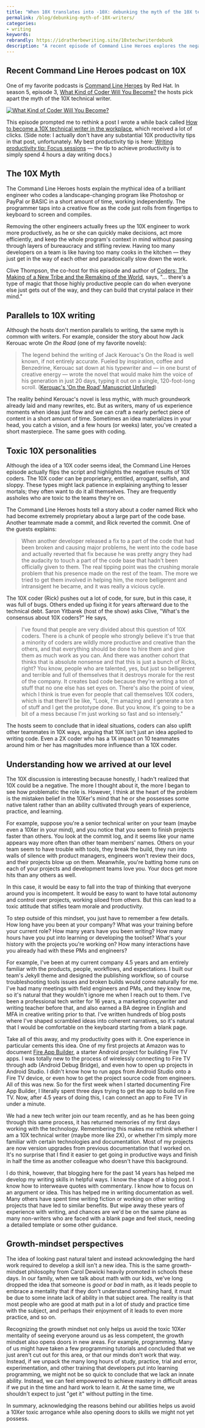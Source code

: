 ```yaml
---
title: "When 10X translates into -10X: debunking the myth of the 10X technical coder/writer"
permalink: /blog/debunking-myth-of-10X-writers/
categories:
- writing
keywords:
rebrandly: https://idratherbewriting.site/10xtechwriterdebunk
description: "A recent episode of Command Line Heroes explores the negatives of toxic 10X coders. I think a change in mindset to acknowledge how each of us climbed to our levels can help avoid some of the toxicity inherent in 10X."
---
```


## Recent Command Line Heroes podcast on 10X

One of my favorite podcasts is [Command Line Heroes](https://www.redhat.com/en/command-line-heroes/) by Red Hat. In season 5, episode 3, [What Kind of Coder Will You Become?](https://www.redhat.com/en/command-line-heroes/season-5/what-kind-of-coder-will-you-become) the hosts pick apart the myth of the 10X technical writer.

<a href="https://www.redhat.com/en/command-line-heroes/season-5/what-kind-of-coder-will-you-become"><img src="https://s3.us-west-1.wasabisys.com/idbwmedia.com/images/commandlineheroes.png" alt="What Kind of Coder Will You Become?" /></a>

This episode prompted me to rethink a post I wrote a while back called [How to become a 10X technical writer in the workplace](https://idratherbewriting.com/2019/02/07/how-to-become-a-10x-technical-writer-in-the-workplace/), which received a lot of clicks. (Side note: I actually don't have any substantial 10X productivity tips in that post, unfortunately. My best productivity tip is here: [Writing productivity tip: Focus sessions](https://idratherbewriting.com/blog/writing-productivity-through-focus-sessions/) &mdash; the tip to achieve productivity is to simply spend 4 hours a day writing docs.)

## The 10X Myth

The Command Line Heroes hosts explain the mythical idea of a brilliant engineer who codes a landscape-changing program like Photoshop or PayPal or BASIC in a short amount of time, working independently. The programmer taps into a creative flow as the code just rolls from fingertips to keyboard to screen and compiles.

Removing the other engineers actually frees up the 10X engineer to work more productively, as he or she can quickly make decisions, act more efficiently, and keep the whole program's context in mind without passing through layers of bureaucracy and stifling review. Having too many developers on a team is like having too many cooks in the kitchen &mdash; they just get in the way of each other and paradoxically slow down the work.

Clive Thompson, the co-host for this episode and author of [Coders: The Making of a New Tribe and the Remaking of the World](https://www.amazon.com/gp/product/B07DBRNN1Z/), says, "... there's a type of magic that those highly productive people can do when everyone else just gets out of the way, and they can build that crystal palace in their mind."

## Parallels to 10X writing

Although the hosts don't mention parallels to writing, the same myth is common with writers. For example, consider the story about how Jack Kerouac wrote *On the Road* (one of my favorite novels):

> The legend behind the writing of Jack Kerouac's On the Road is well known, if not entirely accurate. Fueled by inspiration, coffee and Benzedrine, Kerouac sat down at his typewriter and &mdash; in one burst of creative energy &mdash; wrote the novel that would make him the voice of his generation in just 20 days, typing it out on a single, 120-foot-long scroll. ([Kerouac's 'On the Road' Manuscript Unfurled](https://www.npr.org/templates/story/story.php?storyId=11709924.))

The reality behind Kerouac's novel is less mythic, with much groundwork already laid and many rewrites, etc. But as writers, many of us experience moments when ideas just flow and we can craft a nearly perfect piece of content in a short amount of time. Sometimes an idea materializes in your head, you catch a vision, and a few hours (or weeks) later, you've created a short masterpiece. The same goes with coding.

## Toxic 10X personalities

Although the idea of a 10X coder seems ideal, the Command Line Heroes episode actually flips the script and highlights the negative results of 10X coders. The 10X coder can be proprietary, entitled, arrogant, selfish, and sloppy. These types might lack patience in explaining anything to lesser mortals; they often want to do it all themselves. They are frequently assholes who are toxic to the teams they're on.

The Command Line Heroes hosts tell a story about a coder named Rick who had become extremely proprietary about a large part of the code base. Another teammate made a commit, and Rick reverted the commit. One of the guests explains:

> When another developer released a fix to a part of the code that had been broken and causing major problems, he went into the code base and actually reverted that fix because he was pretty angry they had the audacity to touch a part of the code base that hadn't been officially given to them. The real tipping point was the crushing morale problem that his presence made on the rest of the team. The more we tried to get them involved in helping him, the more belligerent and intransigent he became, and it was really a vicious cycle.

The 10X coder (Rick) pushes out a lot of code, for sure, but in this case, it was full of bugs. Others ended up fixing it for years afterward due to the technical debt. Saron Yitbarek (host of the show) asks Clive, "What's the consensus about 10X coders?" He says,

> I've found that people are very divided about this question of 10X coders. There is a chunk of people who strongly believe it's true that a minority of coders are wildly more productive and creative than the others, and that everything should be done to hire them and give them as much work as you can. And there was another cohort that thinks that is absolute nonsense and that this is just a bunch of Ricks, right? You know, people who are talented, yes, but just so belligerent and terrible and full of themselves that it destroys morale for the rest of the company. It creates bad code because they're writing a ton of stuff that no one else has set eyes on. There's also the point of view, which I think is true even for people that call themselves 10X coders, which is that there'll be like, "Look, I'm amazing and I generate a ton of stuff and I get the prototype done. But you know, it's going to be a bit of a mess because I'm just working so fast and so intensely."

The hosts seem to conclude that in ideal situations, coders can also uplift other teammates in 10X ways, arguing that 10X isn't just an idea applied to writing code. Even a 2X coder who has a 1X impact on 10 teammates around him or her has magnitudes more influence than a 10X coder.

## Understanding how we arrived at our level

The 10X discussion is interesting because honestly, I hadn't realized that 10X could be a negative. The more I thought about it, the more I began to see how problematic the role is. However, I think at the heart of the problem is the mistaken belief in the 10Xer's mind that he or she possesses some native talent rather than an ability cultivated through years of experience, practice, and learning.

For example, suppose you're a senior technical writer on your team (maybe even a 10Xer in your mind), and you notice that you seem to finish projects faster than others. You look at the commit log, and it seems like your name appears way more often than other team members' names. Others on your team seem to have trouble with tools, they break the build, they run into walls of silence with product managers, engineers won't review their docs, and their projects blow up on them. Meanwhile, you're batting home runs on each of your projects and development teams love you. Your docs get more hits than any others as well.

In this case, it would be easy to fall into the trap of thinking that everyone around you is incompetent. It would be easy to want to have total autonomy and control over projects, working siloed from others. But this can lead to a toxic attitude that stifles team morale and productivity.

To step outside of this mindset, you just have to remember a few details. How long have you been at your company? What was your training before your current role? How many years have you been writing? How many hours have you put into learning or developing the toolset? What's your history with the projects you're working on? How many interactions have you already had with these PMs and engineers?

For example, I've been at my current company 4.5 years and am entirely familiar with the products, people, workflows, and expectations. I built our team's Jekyll theme and designed the publishing workflow, so of course troubleshooting tools issues and broken builds would come naturally for me. I've had many meetings with field engineers and PMs, and they know me, so it's natural that they wouldn't ignore me when I reach out to them. I've been a professional tech writer for 16 years, a marketing copywriter and writing teacher before that, and also earned a BA degree in English and MFA in creative writing prior to that. I've written hundreds of blog posts where I've shaped scrambled ideas into coherent narratives, so it's natural that I would be comfortable on the keyboard starting from a blank page.

Take all of this away, and my productivity goes with it. One experience in particular cements this idea. One of my first projects at Amazon was to document [Fire App Builder](https://developer.amazon.com/docs/fire-app-builder/overview.html), a starter Android project for building Fire TV apps. I was totally new to the process of wirelessly connecting to Fire TV through adb (Android Debug Bridge), and even how to open up projects in Android Studio. I didn't know how to run apps from Android Studio onto a Fire TV device, or even how to get the project source code from engineers. All of this was new. So for the first week when I started documenting Fire App Builder, I literally spent three days trying to get the app to build on Fire TV. Now, after 4.5 years of doing this, I can connect an app to Fire TV in under a minute.

We had a new tech writer join our team recently, and as he has been going through this same process, it has returned memories of my first days working with the technology. Remembering this makes me rethink whether I am a 10X technical writer (maybe more like 2X), or whether I'm simply more familiar with certain technologies and documentation. Most of my projects are now version upgrades from previous documentation that I worked on. It's no surprise that I find it easier to get going in productive ways and finish in half the time as another colleague who doesn't have this background.

I do think, however, that blogging here for the past 14 years has helped me develop my writing skills in helpful ways. I know the shape of a blog post. I know how to interweave quotes with commentary. I know how to focus on an argument or idea. This has helped me in writing documentation as well. Many others have spent time writing fiction or working on other writing projects that have led to similar benefits. But wipe away these years of experience with writing, and chances are we'd be on the same plane as many non-writers who are faced with a blank page and feel stuck, needing a detailed template or some other guidance.

## Growth-mindset perspectives

The idea of looking past natural talent and instead acknowledging the hard work required to develop a skill isn't a new idea. This is the same growth-mindset philosophy from Carol Dewicki heavily promoted in schools these days. In our family, when we talk about math with our kids, we've long dropped the idea that someone is *good* or *bad* in math, as it leads people to embrace a mentality that if they don't understand something hard, it must be due to some innate lack of ability in that subject area. The reality is that most people who are good at math put in a lot of study and practice time with the subject, and perhaps their enjoyment of it leads to even more practice, and so on.

Recognizing the growth mindset not only helps us avoid the toxic 10Xer mentality of seeing everyone around us as less competent, the growth mindset also opens doors in new areas. For example, programming. Many of us might have taken a few programming tutorials and concluded that we just aren't cut out for this area, or that our minds don't work that way. Instead, if we unpack the many long hours of study, practice, trial and error, experimentation, and other training that developers put into learning programming, we might not be so quick to conclude that we lack an innate ability. Instead, we can feel empowered to achieve mastery in difficult areas if we put in the time and hard work to learn it. At the same time, we shouldn't expect to just "get it" without putting in the time.

In summary, acknowledging the reasons behind our abilities helps us avoid a 10Xer toxic arrogance while also opening doors to skills we might not yet possess.
